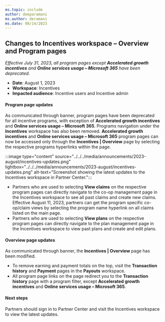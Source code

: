 ```yaml
---
ms.topic: include
author: deeparamani
ms.author: deramani
ms.date: 08/14/2023
---
```


## Changes to Incentives workspace – Overview and Program pages

*Effective July 31, 2023, all program pages except **Accelerated growth incentives** and **Online services usage – Microsoft 365** have been deprecated.*

- **Date**: August 1, 2023
- **Workspace**: Incentives
- **Impacted audience**: Incentive users and Incentive admin

#### Program page updates

As communicated through banner, program pages have been deprecated for all incentive programs, with exception of **Accelerated growth incentives** and **Online services usage – Microsoft 365**. Programs navigation under the **Incentives** workspace has also been removed.  **Accelerated growth incentives** and **Online services usage – Microsoft 365** program pages can now be accessed only through the **Incentives | Overview** page by selecting the respective programs hyperlinks within the page.

:::image type="content" source="../../../media/announcements/2023-august/incentives-updates.png" lightbox="../../../media/announcements/2023-august/incentives-updates.png" alt-text="Screenshot showing the latest updates to the Incentives workspace in Partner Center.":::

- Partners who are used to selecting **View claims** on the respective program pages can directly navigate to the co-op management page in the Incentives workspace to see all past claims and create new claims. Effective August 11, 2023, partners can get the program specific co-op/claim views by selecting the program name hyperlink on all claims listed on the main page.
- Partners who are used to selecting **View plans** on the respective program pages can directly navigate to the plan management page in the Incentives workspace to view past plans and create and edit plans.

#### Overview page updates

As communicated through banner, the **Incentives | Overview** page has been modified.

- To remove earning and payment totals on the top, visit the **Transaction history** and **Payment** pages in the **Payouts** workspace.
- All program page links on the page redirect you to the **Transaction history** page with a program filter, except **Accelerated growth incentives** and **Online services usage – Microsoft 365**.

#### Next steps

Partners should sign in to Partner Center and visit the Incentives workspace to view the latest updates.

